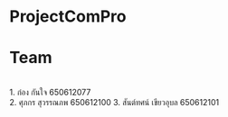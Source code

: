 # ProjectComPro
<h1>Team</h1> <br>
  1. ก๋อง กันใจ 650612077 <br> 
  2. ศุภกร สุวรรณภพ 650612100 
  3. สันต์ทศน์ เขียวอุบล 650612101
  
